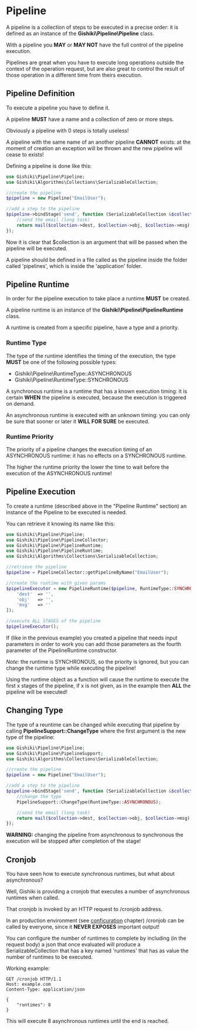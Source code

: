 # Pipeline

A pipeline is a collection of steps to be executed in a precise order: it is
defined as an instance of the __Gishiki\Pipeline\Pipeline__ class.

With a pipeline you __MAY__ or __MAY NOT__ have the full control of the pipeline
execution.

Pipelines are great when you have to execute long operations outside the context
of the operation request, but are also great to control the result of those operation
in a different time from theirs execution.


## Pipeline Definition

To execute a pipeline you have to define it.

A pipeline __MUST__ have a name and a collection of zero or more steps.

Obviously a pipeline with 0 steps is totally useless!

A pipeline with the same name of an another pipeline __CANNOT__ exists: at the moment
of creation an exception will be thrown and the new pipeline will cease to exists!

Defining a pipeline is done like this:

```php
use Gishiki\Pipeline\Pipeline;
use Gishiki\Algorithms\Collections\SerializableCollection;

//create the pipeline
$pipeline = new Pipeline("EmailUser");

//add a step to the pipeline
$pipeline->bindStage('send', function (SerializableCollection &$collection) {
    //send the email (long task)
    return mail($collection->dest, $collection->obj, $collection->msg);
});
```

Now it is clear that $collection is an argument that will be passed when the
pipeline will be executed.

A pipeline should be defined in a file called as the pipeline inside the folder
called 'pipelines', which is inside the 'application' folder.


## Pipeline Runtime

In order for the pipeline execution to take place a runtime __MUST__ be created.

A pipeline runtime is an instance of the __Gishiki\Pipeline\PipelineRuntime__ class.

A runtime is created from a specific pipeline, have a type and a priority.

### Runtime Type

The type of the runtime identifies the timing of the execution, the type __MUST__ be
one of the following possible types:

   - Gishiki\Pipeline\RuntimeType::ASYNCHRONOUS 
   - Gishiki\Pipeline\RuntimeType::SYNCHRONOUS

A synchronous runtime is a runtime that has a known execution timing: it is certain
__WHEN__ the pipeline is executed, because the execution is triggered on demand.

An asynchronous runtime is executed with an unknown timing: you can only be sure that
sooner or later it __WILL FOR SURE__ be executed.

### Runtime Priority

The priority of a pipeline changes the execution timing of an ASYNCHRONOUS runtime:
it has no effects on a SYNCHRONOUS runtime.

The higher the runtime priority the lower the time to wait before the execution
of the ASYNCHRONOUS runtime!


## Pipeline Execution

To create a runtime (described above in the "Pipeline Runtime" section) an instance
of the Pipeline to be executed is needed.

You can retrieve it knowing its name like this:

```php
use Gishiki\Pipeline\Pipeline;
use Gishiki\Pipeline\PipelineCollector;
use Gishiki\Pipeline\PipelineRuntime;
use Gishiki\Pipeline\PipelineRuntime;
use Gishiki\Algorithms\Collections\SerializableCollection;

//retrieve the pipeline
$pipeline = PipelineCollector::getPipelineByName("EmailUser");

//create the runtime with given params
$pipelineExecutor = new PipelineRuntime($pipeline, RuntimeType::SYNCHRONOUS, RuntimePriority::LOWEST, [
    'dest'  => '',
    'obj'   => '',
    'msg'   => ''
]);

//execute ALL STAGES of the pipeline
$pipelineExecutor();
```

If (like in the previous example) you created a pipeline that needs input parameters
in order to work you can add those parameters as the fourth parameter of the PipelineRuntime constructor.

*Note:* the runtime is SYNCHRONOUS, so the priority is ignored, but you can change
the runtime type while executing the pipeline!

Using the runtime object as a function will cause the runtime to execute the first
x stages of the pipeline, if x is not given, as in the example then __ALL__ the pipeline
will be executed!


## Changing Type

The type of a reuntime can be changed while executing that pipeline by calling
__PipelineSupport::ChangeType__ where the first argument is the new type of the pipeline:

```php
use Gishiki\Pipeline\Pipeline;
use Gishiki\Pipeline\PipelineSupport;
use Gishiki\Algorithms\Collections\SerializableCollection;

//create the pipeline
$pipeline = new Pipeline("EmailUser");

//add a step to the pipeline
$pipeline->bindStage('send', function (SerializableCollection &$collection) {
    //change the type
    PipelineSupport::ChangeType(RuntimeType::ASYNCHRONOUS);

    //send the email (long task)
    return mail($collection->dest, $collection->obj, $collection->msg);
});

```

__WARNING:__ changing the pipeline from asynchronous to synchronous the execution
will be stopped after completion of the stage!


## Cronjob

You have seen how to execute synchronous runtimes, but what about asynchronous?

Well, Gishiki is providing a cronjob that executes a number of
asynchronous runtimes when called.

That cronjob is invoked by an HTTP request to /cronjob address.

In an production environment (see [conficuration](configuration.md) chapter) /cronjob
can be called by everyone, since it __NEVER EXPOSES__ important output!

You can configure the number of runtimes to complete by including (in the request
body) a json that once evaluated will produce a SerializableCollection that has
a key named 'runtimes' that has as value the number of runtimes to be executed. 

Working example:

```
GET /cronjob HTTP/1.1
Host: example.com
Content-Type: application/json

{
    "runtimes": 8
}
```

This will execute 8 asynchronous runtimes until the end is reached.